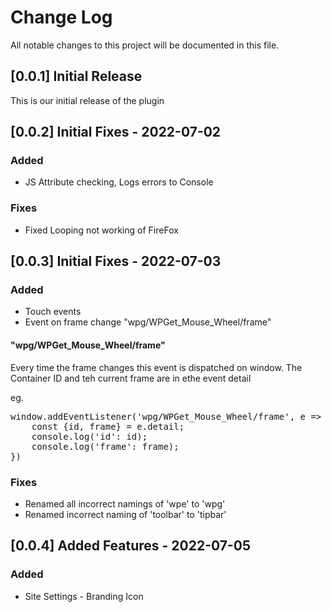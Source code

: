 # Change Log
All notable changes to this project will be documented in this file.

## [0.0.1] Initial Release

This is our initial release of the plugin

## [0.0.2] Initial Fixes - 2022-07-02

### Added
- JS Attribute checking, Logs errors to Console

### Fixes
- Fixed Looping not working of FireFox

## [0.0.3] Initial Fixes - 2022-07-03

### Added
- Touch events 
- Event on frame change "wpg/WPGet_Mouse_Wheel/frame"

#### "wpg/WPGet_Mouse_Wheel/frame"
Every time the frame changes this event is dispatched on window.
The Container ID and teh current frame are in ethe event detail

eg.
<pre>
window.addEventListener('wpg/WPGet_Mouse_Wheel/frame', e => { 
    const {id, frame} = e.detail;
    console.log('id': id);
    console.log('frame': frame);
})
</pre>

### Fixes
- Renamed all incorrect namings of 'wpe' to 'wpg'
- Renamed incorrect naming of 'toolbar' to 'tipbar'


## [0.0.4] Added Features - 2022-07-05

### Added
- Site Settings - Branding Icon
